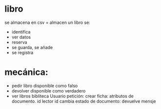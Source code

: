 # libro
se almacena en csv = almacen
un libro se:
- identifica
- ver datos
- reserva
- se guarda, se añade
- se registra

# mecánica:
- pedir libro
  disponible como falso
- devolver
  disponible como verdadero
- ver libros
  bibliteca
Usuario petición:
  crear ficha: 
    atributos de documento. id
    lector id
  cambia estado de documento: devuelve mensje
